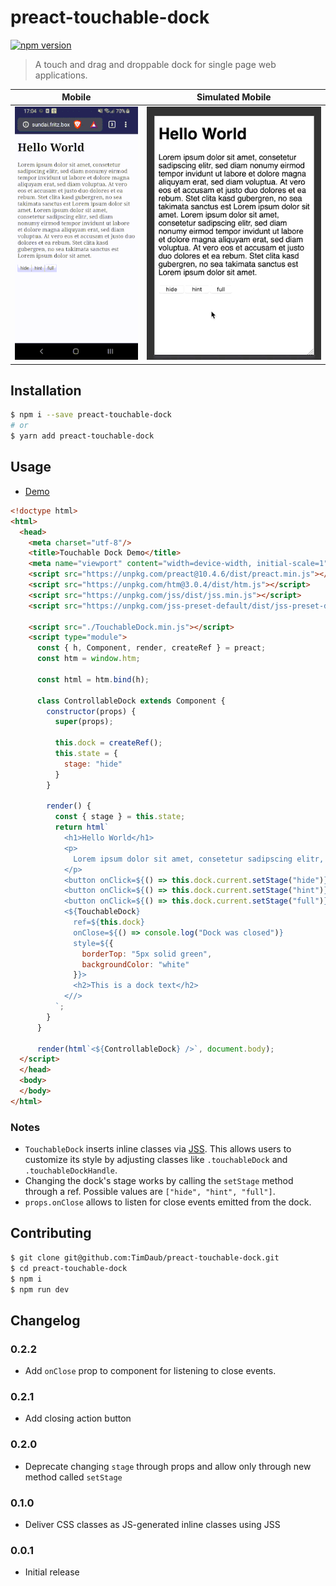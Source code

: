 # preact-touchable-dock
[![npm version](https://badge.fury.io/js/preact-touchable-dock.svg)](https://badge.fury.io/js/preact-touchable-dock)

> A touch and drag and droppable dock for single page web applications.

Mobile|Simulated Mobile
:-------------------------:|:-------------------------:
![](./assets/demo-touch.gif)  |  ![](./assets/demo-touch-simulated.gif)

## Installation

```bash
$ npm i --save preact-touchable-dock
# or
$ yarn add preact-touchable-dock
```

## Usage

- [Demo](https://jsfiddle.net/bkcu1qfj/1/)

```html
<!doctype html>
<html>
  <head>
    <meta charset="utf-8"/>
    <title>Touchable Dock Demo</title>
    <meta name="viewport" content="width=device-width, initial-scale=1" />
    <script src="https://unpkg.com/preact@10.4.6/dist/preact.min.js"></script>
    <script src="https://unpkg.com/htm@3.0.4/dist/htm.js"></script>
    <script src="https://unpkg.com/jss/dist/jss.min.js"></script>
    <script src="https://unpkg.com/jss-preset-default/dist/jss-preset-default.min.js"></script>
    
    <script src="./TouchableDock.min.js"></script>
    <script type="module">
      const { h, Component, render, createRef } = preact;
      const htm = window.htm;

      const html = htm.bind(h);

      class ControllableDock extends Component {
        constructor(props) {
          super(props);

          this.dock = createRef();  
          this.state = {
            stage: "hide"
          }
        }

        render() {
          const { stage } = this.state;
          return html`
            <h1>Hello World</h1>
            <p>
              Lorem ipsum dolor sit amet, consetetur sadipscing elitr, sed diam nonumy eirmod tempor invidunt ut labore et dolore magna aliquyam erat, sed diam voluptua. At vero eos et accusam et justo duo dolores et ea rebum. Stet clita kasd gubergren, no sea takimata sanctus est Lorem ipsum dolor sit amet. Lorem ipsum dolor sit amet, consetetur sadipscing elitr, sed diam nonumy eirmod tempor invidunt ut labore et dolore magna aliquyam erat, sed diam voluptua. At vero eos et accusam et justo duo dolores et ea rebum. Stet clita kasd gubergren, no sea takimata sanctus est Lorem ipsum dolor sit amet.
            </p>
            <button onClick=${() => this.dock.current.setStage("hide")}>hide</button>
            <button onClick=${() => this.dock.current.setStage("hint")}>hint</button>
            <button onClick=${() => this.dock.current.setStage("full")}>full</button>
            <${TouchableDock}
              ref=${this.dock}
              onClose=${() => console.log("Dock was closed")}
              style=${{
                borderTop: "5px solid green",
                backgroundColor: "white"
              }}>
              <h2>This is a dock text</h2> 
            <//>
          `;
        }
      }

      render(html`<${ControllableDock} />`, document.body);
  </script>
  </head>
  <body>
  </body>
</html>
```

### Notes

- `TouchableDock` inserts inline classes via [JSS](https://cssinjs.org). This
allows users to customize its style by adjusting classes like  `.touchableDock`
and `.touchableDockHandle`.
- Changing the dock's stage works by calling the `setStage` method through a
ref. Possible values are `["hide", "hint", "full"]`.
- `props.onClose` allows to listen for close events emitted from the dock.

## Contributing

```bash
$ git clone git@github.com:TimDaub/preact-touchable-dock.git
$ cd preact-touchable-dock
$ npm i
$ npm run dev
```

## Changelog

### 0.2.2

- Add `onClose` prop to component for listening to close events.

### 0.2.1

- Add closing action button

### 0.2.0

- Deprecate changing `stage` through props and allow only through new method 
called `setStage`

### 0.1.0

- Deliver CSS classes as JS-generated inline classes using JSS

### 0.0.1

- Initial release
